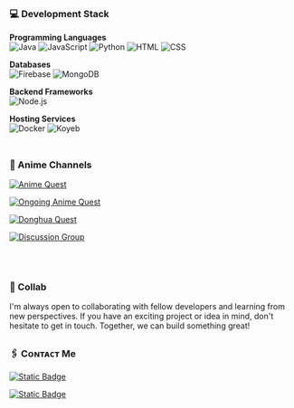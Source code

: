 ##
<br>

### 💻 Development Stack
**Programming Languages**  
![Java](https://img.shields.io/badge/java-007396?style=for-the-badge&logo=java&logoColor=ffffff) ![JavaScript](https://img.shields.io/badge/javascript-f7df1e?style=for-the-badge&logo=javascript&logoColor=000000) ![Python](https://img.shields.io/badge/python-3670A0?style=for-the-badge&logo=python&logoColor=ffdd54) ![HTML](https://img.shields.io/badge/html-e34f26?style=for-the-badge&logo=html5&logoColor=ffffff) ![CSS](https://img.shields.io/badge/css-1572B6?style=for-the-badge&logo=css3&logoColor=ffffff)  

**Databases**  
![Firebase](https://img.shields.io/badge/firebase-ffca28?style=for-the-badge&logo=firebase&logoColor=black) ![MongoDB](https://img.shields.io/badge/mongodb-47A248?style=for-the-badge&logo=mongodb&logoColor=ffffff)  

**Backend Frameworks**  
![Node.js](https://img.shields.io/badge/node.js-339933?style=for-the-badge&logo=node.js&logoColor=ffffff)  

**Hosting Services**  
![Docker](https://img.shields.io/badge/docker-2496ED?style=for-the-badge&logo=docker&logoColor=white) ![Koyeb](https://img.shields.io/badge/koyeb-0B77E2?style=for-the-badge&logo=koyeb&logoColor=white)  
<br>

##

<h3 align="left">🗿 Anime Channels</h3>
<p align="left">
  
[![Anime Quest](https://img.shields.io/badge/Telegram-gray?style=for-the-badge&logo=telegram&label=Anime%20Quest&labelColor=light%20green&color=garnet%20red&link=https%3A%2F%2Ft.me%2Fabidabdullah199)](https://t.me/AnimeQuestX)

[![Ongoing Anime Quest](https://img.shields.io/badge/Telegram-gray?style=for-the-badge&logo=telegram&label=Ongoing%20Anime&labelColor=light%20green&color=garnet%20red&link=https%3A%2F%2Ft.me%2Fabidabdullah199)](https://t.me/OngoingAnimeQuest)

[![Donghua Quest](https://img.shields.io/badge/Telegram-gray?style=for-the-badge&logo=telegram&label=Donghua%20Quest&labelColor=light%20green&color=garnet%20red&link=https%3A%2F%2Ft.me%2Fabidabdullah199)](https://t.me/DonghuaQuest)

[![Discussion Group](https://img.shields.io/badge/Telegram-gray?style=for-the-badge&logo=telegram&label=Discussion%20Group&labelColor=light%20green&color=garnet%20red&link=https%3A%2F%2Ft.me%2Fabidabdullah199)](https://t.me/AnimeQuestChat)
##
<br>

### 🤝 Collab
I'm always open to collaborating with fellow developers and learning from new perspectives. If you have an exciting project or idea in mind, don't hesitate to get in touch. Together, we can build something great!
<br>

##

<h3 align="left">🖇️ Cᴏɴᴛᴀᴄᴛ Me</h3>

[![Static Badge](https://img.shields.io/badge/Telegram-gray?style=for-the-badge&logo=telegram&label=N%E1%B4%8F%E1%B4%84%E1%B4%8FF%CA%9F%E1%B4%9Cx&labelColor=light%20green&color=blue&link=https%3A%2F%2Ft.me%2Fabidabdullah199)](https://t.me/abidabdullah199)

[![Static Badge](https://img.shields.io/badge/Gmail-gray?style=for-the-badge&logo=gmail&label=N%E1%B4%8F%E1%B4%84%E1%B4%8FF%CA%9F%E1%B4%9Cx%20B%E1%B4%8F%E1%B4%9B%E1%B4%A2&labelColor=light%20green&color=garnet%20red&link=https%3A%2F%2Ft.me%2Fabidabdullah199)](mailto:abidabdullahown@gmail.com)

